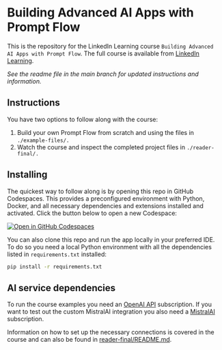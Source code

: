 # Building Advanced AI Apps with Prompt Flow
This is the repository for the LinkedIn Learning course `Building Advanced AI Apps with Prompt Flow`. The full course is available from [LinkedIn Learning][lil-course-url].

_See the readme file in the main branch for updated instructions and information._
## Instructions
You have two options to follow along with the course:
1. Build your own Prompt Flow from scratch and using the files in `./example-files/.`
2. Watch the course and inspect the completed project files in `./reader-final/.`

## Installing
The quickest way to follow along is by opening this repo in GitHub Codespaces. This provides a preconfigured environment with Python, Docker, and all necessary dependencies and extensions installed and activated. Click the button below to open a new Codespace:

[![Open in GitHub Codespaces](https://github.com/codespaces/badge.svg)](https://codespaces.new/LinkedInLearning/building-advanced-ai-apps-with-prompt-flow-5960396/)

You can also clone this repo and run the app locally in your preferred IDE. To do so you need a local Python environment with all the dependencies listed in `requirements.txt` installed:

```sh
pip install -r requirements.txt
```

## AI service dependencies
To run the course examples you need an [OpenAI API](https://platform.openai.com) subscription. If you want to test out the custom MistralAI integration you also need a [MistralAI](https://console.mistral.ai/) subscription.

Information on how to set up the necessary connections is covered in the course and can also be found in [reader-final/README.md](reader-final/README.md).


[0]: # (Replace these placeholder URLs with actual course URLs)

[lil-course-url]: https://www.linkedin.com/learning/
[lil-thumbnail-url]: http://

